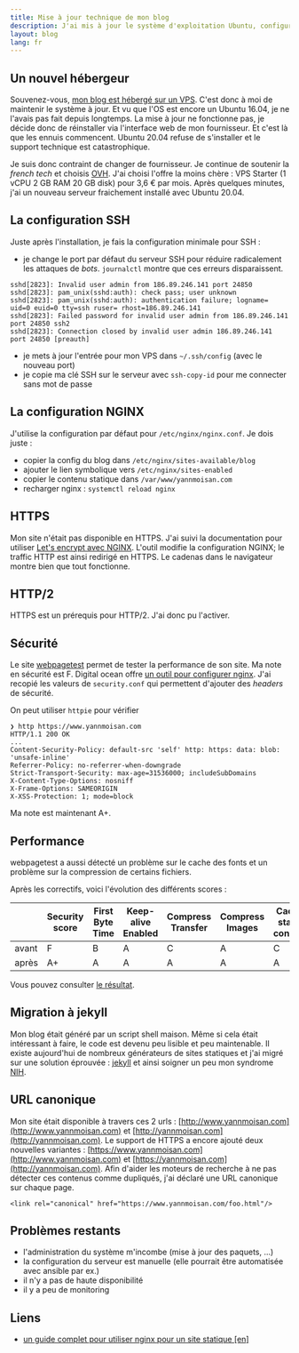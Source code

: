 ```yaml
---
title: Mise à jour technique de mon blog
description: J'ai mis à jour le système d'exploitation Ubuntu, configurer HTTPS et HTTP/2, améliorer la sécurité et les performances et changer le générateur de contenu statique.
layout: blog
lang: fr
---
```

## Un nouvel hébergeur

Souvenez-vous, [mon blog est hébergé sur un VPS](/hebergement.html). C'est donc à moi de maintenir le système à jour. Et vu que l'OS est encore un Ubuntu 16.04, 
je ne l'avais pas fait depuis longtemps. La mise à jour ne fonctionne pas, je décide donc de réinstaller via l'interface web
de mon fournisseur. Et c'est là que les ennuis commencent. Ubuntu 20.04 refuse de s'installer et le support technique est catastrophique.

Je suis donc contraint de changer de fournisseur. Je continue de soutenir la _french tech_ et choisis [OVH](https://www.ovh.com/fr/).
J'ai choisi l'offre la moins chère : VPS Starter (1 vCPU 2 GB RAM 20 GB disk) pour 3,6 € par mois. Après quelques minutes, j'ai un nouveau
serveur fraichement installé avec Ubuntu 20.04.

## La configuration SSH
Juste après l'installation, je fais la configuration minimale pour SSH :
- je change le port par défaut du serveur SSH pour réduire radicalement les attaques de _bots_. 
  `journalctl` montre que ces erreurs disparaissent. 
```
sshd[2823]: Invalid user admin from 186.89.246.141 port 24850
sshd[2823]: pam_unix(sshd:auth): check pass; user unknown
sshd[2823]: pam_unix(sshd:auth): authentication failure; logname= uid=0 euid=0 tty=ssh ruser= rhost=186.89.246.141
sshd[2823]: Failed password for invalid user admin from 186.89.246.141 port 24850 ssh2
sshd[2823]: Connection closed by invalid user admin 186.89.246.141 port 24850 [preauth]
```  
- je mets à jour l'entrée pour mon VPS dans `~/.ssh/config` (avec le nouveau port)
- je copie ma clé SSH sur le serveur avec `ssh-copy-id` pour me connecter sans mot de passe

## La configuration NGINX
J'utilise la configuration par défaut pour `/etc/nginx/nginx.conf`. Je dois juste :
- copier la config du blog dans `/etc/nginx/sites-available/blog` 
- ajouter le lien symbolique vers `/etc/nginx/sites-enabled`
- copier le contenu statique dans `/var/www/yannmoisan.com`
- recharger nginx : `systemctl reload nginx`

## HTTPS
Mon site n'était pas disponible en HTTPS. J'ai suivi la documentation pour utiliser [Let's encrypt avec NGINX](https://www.nginx.com/blog/using-free-ssltls-certificates-from-lets-encrypt-with-nginx/).
L'outil modifie la configuration NGINX; le traffic HTTP est ainsi redirigé en HTTPS. Le cadenas dans le navigateur montre bien que tout fonctionne.

## HTTP/2
HTTPS est un prérequis pour HTTP/2. J'ai donc pu l'activer.

## Sécurité
Le site [webpagetest](https://webpagetest.org) permet de tester la performance de son site. Ma note en sécurité est F.
Digital ocean offre [un outil pour configurer nginx](https://www.digitalocean.com/community/tools/nginx). J'ai recopié les valeurs
de `security.conf` qui permettent d'ajouter des _headers_ de sécurité.

On peut utiliser `httpie` pour vérifier 

```
❯ http https://www.yannmoisan.com
HTTP/1.1 200 OK
...
Content-Security-Policy: default-src 'self' http: https: data: blob: 'unsafe-inline'
Referrer-Policy: no-referrer-when-downgrade
Strict-Transport-Security: max-age=31536000; includeSubDomains
X-Content-Type-Options: nosniff
X-Frame-Options: SAMEORIGIN
X-XSS-Protection: 1; mode=block
```

Ma note est maintenant A+.

## Performance
webpagetest a aussi détecté un problème sur le cache des fonts et un problème sur la compression de certains fichiers. 

Après les correctifs, voici l'évolution des différents scores :

| |Security score|First Byte Time|Keep-alive Enabled|Compress Transfer|Compress Images|Cache static content|
|---|---|---|---|---|---|---|
|avant|F|B|A|C|A|C|
|après|A+|A|A|A|A|A|

Vous pouvez consulter [le résultat](https://webpagetest.org/result/210309_AiB3_d67682d3e764a6cff8a772ad588e4583/).

## Migration à jekyll
Mon blog était généré par un script shell maison. Même si cela était intéressant à faire, le code est devenu peu lisible
et peu maintenable. Il existe aujourd'hui de nombreux générateurs de sites statiques et j'ai migré sur une solution éprouvée : [jekyll](https://jekyllrb.com/) 
et ainsi soigner un peu mon syndrome [NIH](https://en.wikipedia.org/wiki/Not_invented_here).

## URL canonique
Mon site était disponible à travers ces 2 urls : [http://www.yannmoisan.com](http://www.yannmoisan.com) et 
[http://yannmoisan.com](http://yannmoisan.com). 
Le support de HTTPS a encore ajouté deux nouvelles variantes : [https://www.yannmoisan.com](http://www.yannmoisan.com) et
[https://yannmoisan.com](http://yannmoisan.com). Afin d'aider les moteurs de recherche à ne pas détecter ces contenus 
comme dupliqués, j'ai déclaré une URL canonique sur chaque page.

```
<link rel="canonical" href="https://www.yannmoisan.com/foo.html"/>
```

## Problèmes restants
- l'administration du système m'incombe (mise à jour des paquets, …)
- la configuration du serveur est manuelle (elle pourrait être automatisée avec ansible par ex.)
- il n'y a pas de haute disponibilité
- il y a peu de monitoring

## Liens

- [un guide complet pour utiliser nginx pour un site statique [en]](https://jgefroh.medium.com/a-guide-to-using-nginx-for-static-websites-d96a9d034940)
